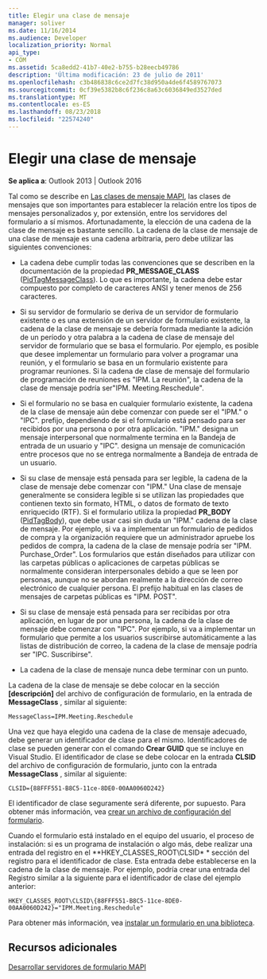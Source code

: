 ```yaml
---
title: Elegir una clase de mensaje
manager: soliver
ms.date: 11/16/2014
ms.audience: Developer
localization_priority: Normal
api_type:
- COM
ms.assetid: 5ca8edd2-41b7-40e2-b755-b28eecb49786
description: 'Última modificación: 23 de julio de 2011'
ms.openlocfilehash: c3b486838c6ce2d7fc38d950a4de6f4589767073
ms.sourcegitcommit: 0cf39e5382b8c6f236c8a63c6036849ed3527ded
ms.translationtype: MT
ms.contentlocale: es-ES
ms.lasthandoff: 08/23/2018
ms.locfileid: "22574240"
---
```

# <a name="choosing-a-message-class"></a>Elegir una clase de mensaje

  
  
**Se aplica a**: Outlook 2013 | Outlook 2016 
  
Tal como se describe en [Las clases de mensaje MAPI](mapi-message-classes.md), las clases de mensajes que son importantes para establecer la relación entre los tipos de mensajes personalizados y, por extensión, entre los servidores del formulario a sí mismos. Afortunadamente, la elección de una cadena de la clase de mensaje es bastante sencillo. La cadena de la clase de mensaje de una clase de mensaje es una cadena arbitraria, pero debe utilizar las siguientes convenciones:
  
- La cadena debe cumplir todas las convenciones que se describen en la documentación de la propiedad **PR_MESSAGE_CLASS** ([PidTagMessageClass](pidtagmessageclass-canonical-property.md)). Lo que es importante, la cadena debe estar compuesto por completo de caracteres ANSI y tener menos de 256 caracteres.
    
- Si su servidor de formulario se deriva de un servidor de formulario existente o es una extensión de un servidor de formulario existente, la cadena de la clase de mensaje se debería formada mediante la adición de un período y otra palabra a la cadena de clase de mensaje del servidor de formulario que se basa el formulario. Por ejemplo, es posible que desee implementar un formulario para volver a programar una reunión, y el formulario se basa en un formulario existente para programar reuniones. Si la cadena de clase de mensaje del formulario de programación de reuniones es "IPM. La reunión", la cadena de la clase de mensaje podría ser"IPM. Meeting.Reschedule".
    
- Si el formulario no se basa en cualquier formulario existente, la cadena de la clase de mensaje aún debe comenzar con puede ser el "IPM." o "IPC". prefijo, dependiendo de si el formulario está pensado para ser recibidos por una persona o por otra aplicación. "IPM." designa un mensaje interpersonal que normalmente termina en la Bandeja de entrada de un usuario y "IPC". designa un mensaje de comunicación entre procesos que no se entrega normalmente a Bandeja de entrada de un usuario.
    
- Si su clase de mensaje está pensada para ser legible, la cadena de la clase de mensaje debe comenzar con "IPM." Una clase de mensaje generalmente se considera legible si se utilizan las propiedades que contienen texto sin formato, HTML, o datos de formato de texto enriquecido (RTF). Si el formulario utiliza la propiedad **PR_BODY** ([PidTagBody](pidtagbody-canonical-property.md)), que debe usar casi sin duda un "IPM." cadena de la clase de mensaje. Por ejemplo, si va a implementar un formulario de pedidos de compra y la organización requiere que un administrador apruebe los pedidos de compra, la cadena de la clase de mensaje podría ser "IPM. Purchase_Order". Los formularios que están diseñados para utilizar con las carpetas públicas o aplicaciones de carpetas públicas se normalmente consideran interpersonales debido a que se leen por personas, aunque no se abordan realmente a la dirección de correo electrónico de cualquier persona. El prefijo habitual en las clases de mensajes de carpetas públicas es "IPM. POST". 
    
- Si su clase de mensaje está pensada para ser recibidas por otra aplicación, en lugar de por una persona, la cadena de la clase de mensaje debe comenzar con "IPC". Por ejemplo, si va a implementar un formulario que permite a los usuarios suscribirse automáticamente a las listas de distribución de correo, la cadena de la clase de mensaje podría ser "IPC. Suscribirse".
    
- La cadena de la clase de mensaje nunca debe terminar con un punto.
    
La cadena de la clase de mensaje se debe colocar en la sección **[descripción]** del archivo de configuración de formulario, en la entrada de **MessageClass** , similar al siguiente: 
  
 `MessageClass=IPM.Meeting.Reschedule`
  
Una vez que haya elegido una cadena de la clase de mensaje adecuado, debe generar un identificador de clase para el mismo. Identificadores de clase se pueden generar con el comando **Crear GUID** que se incluye en Visual Studio. El identificador de clase se debe colocar en la entrada **CLSID** del archivo de configuración de formulario, junto con la entrada **MessageClass** , similar al siguiente: 
  
 `CLSID={88FFF551-B8C5-11ce-8DE0-00AA0060D242}`
  
El identificador de clase seguramente será diferente, por supuesto. Para obtener más información, vea [crear un archivo de configuración del formulario](creating-a-form-configuration-file.md).
  
Cuando el formulario está instalado en el equipo del usuario, el proceso de instalación: si es un programa de instalación o algo más, debe realizar una entrada del registro en el **HKEY_CLASSES_ROOT\CLSID\* * sección del registro para el identificador de clase. Esta entrada debe establecerse en la cadena de la clase de mensaje. Por ejemplo, podría crear una entrada del Registro similar a la siguiente para el identificador de clase del ejemplo anterior: 
  
 `HKEY_CLASSES_ROOT\CLSID\{88FFF551-B8C5-11ce-8DE0-00AA0060D242}="IPM.Meeting.Reschedule"`
  
Para obtener más información, vea [instalar un formulario en una biblioteca](installing-a-form-into-a-library.md).
  
## <a name="see-also"></a>Recursos adicionales



[Desarrollar servidores de formulario MAPI](developing-mapi-form-servers.md)

